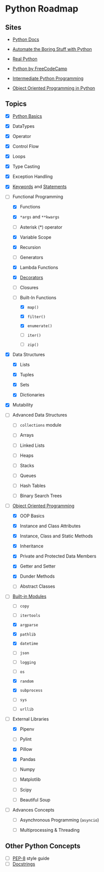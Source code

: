 # Python Roadmap

## Sites

- [Python Docs](https://docs.python.org/3/)

- [Automate the Boring Stuff with Python](https://automatetheboringstuff.com/)

- [Real Python](https://realpython.com/)

- [Python by FreeCodeCamp](https://www.youtube.com/playlist?list=PLWKjhJtqVAbnqBxcdjVGgT3uVR10bzTEB)

- [Intermediate Python Programming](https://www.youtube.com/watch?v=HGOBQPFzWKo)

- [Object Oriented Programming in Python](https://www.youtube.com/watch?v=Ej_02ICOIgs)

## Topics

- [x] [Python Basics](https://automatetheboringstuff.com/2e/chapter1/)

- [x] DataTypes

- [x] Operator

- [x] Control Flow

- [x] Loops

- [x] Type Casting

- [x] Exception Handling

- [x] [Keywords](https://realpython.com/python-keywords/) and [Statements](https://docs.python.org/3/reference/simple_stmts.html)

- [ ] Functional Programming
  
  - [x] Functions
  
  - [x] `*args` and `**kwargs` 

  - [ ] Asterisk (*) operator
  
  - [x] Variable Scope
  
  - [x] Recursion
  
  - [ ] Generators
  
  - [x] Lambda Functions

  - [x] [Decorators](https://www.youtube.com/watch?v=FsAPt_9Bf3U)

  - [ ] Closures
  
  - [ ] Built-In Functions
    
    - [x] `map()`
    
    - [x] `filter()`
    
    - [x] `enumerate()`
    
    - [ ] `iter()`
    
    - [ ] `zip()`

- [x] Data Structures
  
  - [x] Lists
  
  - [x] Tuples
  
  - [x] Sets
  
  - [x] Dictionaries

- [x] Mutability

- [ ] Advanced Data Structures
  
  - [ ] `collections` module
  
  - [ ] Arrays
  
  - [ ] Linked Lists
  
  - [ ] Heaps
  
  - [ ] Stacks
  
  - [ ] Queues
  
  - [ ] Hash Tables
  
  - [ ] Binary Search Trees

- [ ] [Object Oriented Programming](https://docs.python.org/3/reference/datamodel.html)
  
  - [x] OOP Basics
  
  - [x] Instance and Class Attributes

  - [x] Instance, Class and Static Methods 
  
  - [x] Inheritance

  - [x] Private and Protected Data Members

  - [x] Getter and Setter

  - [x] Dunder Methods

  - [ ] Abstract Classes
  
- [ ] [Built-in Modules](https://docs.python.org/3/py-modindex.html)
  
  - [ ] `copy`
  
  - [ ] `itertools`
  
  - [x] `argparse`
  
  - [x] `pathlib`
  
  - [x] `datetime`
  
  - [ ] `json`
  
  - [ ] `logging`
  
  - [ ] `os`
  
  - [x] `random`
  
  - [x] `subprocess`
  
  - [ ] `sys`
  
  - [ ] `urllib`

- [ ] External Libraries
  
  - [x] Pipenv
  
  - [ ] Pylint
  
  - [x] Pillow
  
  - [x] Pandas
  
  - [ ] Numpy
  
  - [ ] Matplotlib
  
  - [ ] Scipy
  
  - [ ] Beautiful Soup

- [ ] Advances Concepts
  
  - [ ] Asynchronous Programming (`asyncio`)
  
  - [ ] Multiprocessing & Threading

## Other Python Concepts

- [ ] [PEP-8](https://www.python.org/dev/peps/pep-0008/) style guide
- [ ] [Docstrings](https://realpython.com/documenting-python-code/)
